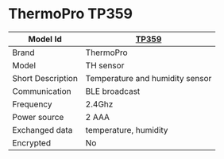 # ThermoPro TP359

|Model Id|[TP359](https://github.com/theengs/decoder/blob/development/src/devices/TPTH_json.h)|
|-|-|
|Brand|ThermoPro|
|Model|TH sensor|
|Short Description|Temperature and humidity sensor|
|Communication|BLE broadcast|
|Frequency|2.4Ghz|
|Power source|2 AAA|
|Exchanged data|temperature, humidity|
|Encrypted|No|
